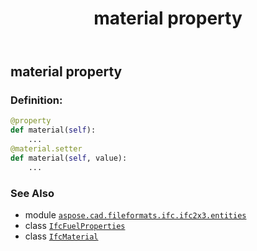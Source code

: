 ﻿---
title: material property
second_title: Aspose.CAD for Python via .NET API References
description: 
type: docs
weight: 100
url: /python-net/aspose.cad.fileformats.ifc.ifc2x3.entities/ifcfuelproperties/material/
is_root: false
---

## material property

### Definition:
```python
@property
def material(self):
    ...
@material.setter
def material(self, value):
    ...
```

### See Also
* module [`aspose.cad.fileformats.ifc.ifc2x3.entities`](../../)
* class [`IfcFuelProperties`](/cad/python-net/aspose.cad.fileformats.ifc.ifc2x3.entities/ifcfuelproperties)
* class [`IfcMaterial`](/cad/python-net/aspose.cad.fileformats.ifc.ifc2x3.entities/ifcmaterial)
